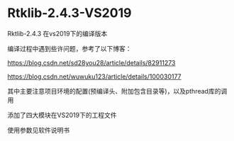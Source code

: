 # Rtklib-2.4.3-VS2019

Rktlib-2.4.3 在vs2019下的编译版本

编译过程中遇到些许问题，参考了以下博客：

https://blog.csdn.net/sd28you28/article/details/82911273

https://blog.csdn.net/wuwuku123/article/details/100030177

其中主要注意项目环境的配置(预编译头、附加包含目录等)，以及pthread库的调用



添加了四大模块在VS2019下的工程文件

使用参数见软件说明书
